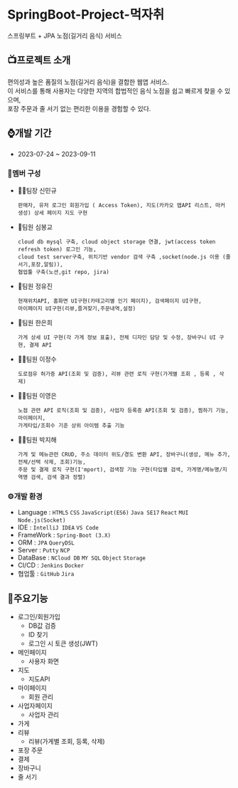 # SpringBoot-Project-먹자취
스프링부트 + JPA 노점(길거리 음식) 서비스
## 📺프로젝트 소개
편의성과 높은 품질의 노점(길거리 음식)을 결합한 웹앱 서비스.</br>
이 서비스를 통해 사용자는 다양한 지역의 합법적인 음식 노점을 쉽고 빠르게 찾을 수 있으며,</br> 포장 주문과 줄 서기 없는 편리한 이용을 경험할 수 있다.
## ⌚개발 기간
- 2023-07-24 ~ 2023-09-11

### 👫멤버 구성
- 👨‍🦱팀장 신민규
  
      판매자, 유저 로그인 회원가입 ( Access Token), 지도(카카오 맵API 리스트, 마커 생성) 상세 페이지 지도 구현

- 👦팀원 심봉교
  
      cloud db mysql 구축, cloud object storage 연결, jwt(access token refresh token) 로그인 기능,
      cloud test server구축, 위치기반 vendor 검색 구축 ,socket(node.js 이용 (줄서기,포장,알림)),
      협업툴 구축(노션,git repo, jira)
 
- 👧팀원 정유진
  
      현재위치API, 홈화면 UI구현(카테고리별 인기 페이지), 검색페이지 UI구현,
      마이페이지 UI구현(리뷰,즐겨찾기,주문내역,설정)
  
- 👩팀원 한은희
 
      가게 상세 UI 구현(각 가게 정보 표출), 전체 디자인 담당 및 수정, 장바구니 UI 구현, 결제 API
  
- 🧑‍🦱팀원 이정수
  
      도로점유 허가증 API(조회 및 검증), 리뷰 관련 로직 구현(가게별 조회 , 등록 , 삭제)

- 👩‍🦰팀원 이영은

      노점 관련 API 로직(조회 및 검증), 사업자 등록증 API(조회 및 검증), 찜하기 기능, 마이페이지,
      가게타입/조회수 기준 상위 아이템 추출 기능

- 👱‍♀️팀원 박지해
  
      가게 및 메뉴관련 CRUD, 주소 데이터 위도/경도 변환 API, 장바구니(생성, 메뉴 추가, 전체/선택 삭제, 조회)기능,
      주문 및 결제 로직 구현(I'mport), 검색창 기능 구현(타입별 검색, 가게명/메뉴명/지역명 검색, 검색 결과 정렬)

### ⚙개발 환경
- Language : `HTML5` `CSS` `JavaScript(ES6)` `Java SE17` `React` `MUI` `Node.js(Socket)`
- IDE : `IntelliJ IDEA` `VS Code`
- FrameWork : `Spring-Boot (3.X)`
- ORM : `JPA` `QueryDSL`
- Server : `Putty` `NCP`
- DataBase : `NCloud DB` `MY SQL` `Object` `Storage`
- CI/CD : `Jenkins` `Docker`
- 협업툴 : `GitHub` `Jira`

## 📌주요기능
* 로그인/회원가입
  * DB값 검증
  * ID 찾기
  * 로그인 시 토큰 생성(JWT)
* 메인페이지
  * 사용자 화면
* 지도
  * 지도API
* 마이페이지
  * 회원 관리
* 사업자페이지
  * 사업자 관리
* 가게
* 리뷰
  * 리뷰(가게별 조회, 등록, 삭제)
* 포장 주문
* 결제
* 장바구니
* 줄 서기
